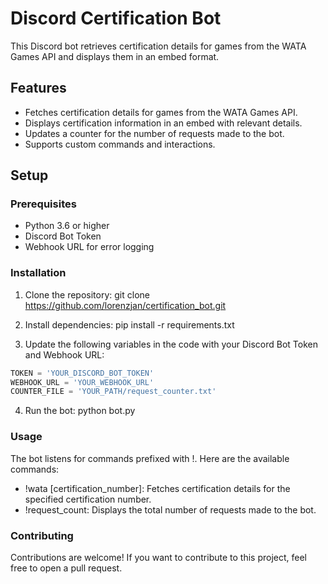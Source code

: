 # Discord Certification Bot

This Discord bot retrieves certification details for games from the WATA Games API and displays them in an embed format.

## Features

- Fetches certification details for games from the WATA Games API.
- Displays certification information in an embed with relevant details.
- Updates a counter for the number of requests made to the bot.
- Supports custom commands and interactions.

## Setup

### Prerequisites

- Python 3.6 or higher
- Discord Bot Token
- Webhook URL for error logging

### Installation

1. Clone the repository:
git clone https://github.com/lorenzjan/certification_bot.git

2. Install dependencies:
pip install -r requirements.txt

3. Update the following variables in the code with your Discord Bot Token and Webhook URL:

```python
TOKEN = 'YOUR_DISCORD_BOT_TOKEN'
WEBHOOK_URL = 'YOUR_WEBHOOK_URL'
COUNTER_FILE = 'YOUR_PATH/request_counter.txt'
```

4. Run the bot:
python bot.py

### Usage
The bot listens for commands prefixed with !. Here are the available commands:

- !wata [certification_number]: Fetches certification details for the specified certification number.
- !request_count: Displays the total number of requests made to the bot.

### Contributing
Contributions are welcome! If you want to contribute to this project, feel free to open a pull request.
